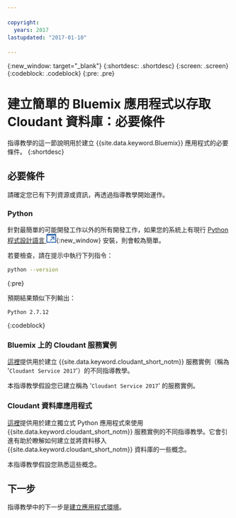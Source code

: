 ```yaml
---

copyright:
  years: 2017
lastupdated: "2017-01-10"

---
```


{:new_window: target="_blank"}
{:shortdesc: .shortdesc}
{:screen: .screen}
{:codeblock: .codeblock}
{:pre: .pre}

<!-- Acrolinx: 2017-01-10 -->

# 建立簡單的 Bluemix 應用程式以存取 Cloudant 資料庫：必要條件

指導教學的這一節說明用於建立 {{site.data.keyword.Bluemix}} 應用程式的必要條件。
{:shortdesc}

## 必要條件

請確定您已有下列資源或資訊，再透過指導教學開始運作。

### Python

針對最簡單的可能開發工作以外的所有開發工作，如果您的系統上有現行 [Python 程式設計語言 ![外部鏈結圖示](../images/launch-glyph.svg "外部鏈結圖示")](https://www.python.org/){:new_window} 安裝，則會較為簡單。

若要檢查，請在提示中執行下列指令：

```sh
python --version
```
{:pre}

預期結果類似下列輸出：

```
Python 2.7.12
```
{:codeblock}

<div id="csi"></div>

### Bluemix 上的 Cloudant 服務實例

[這裡](create_service.html)提供用於建立 {{site.data.keyword.cloudant_short_notm}} 服務實例（稱為 '`Cloudant Service 2017`'）的不同指導教學。

本指導教學假設您已建立稱為 '`Cloudant Service 2017`' 的服務實例。

### Cloudant 資料庫應用程式

[這裡](create_database.html)提供用於建立獨立式 Python 應用程式來使用 {{site.data.keyword.cloudant_short_notm}} 服務實例的不同指導教學。它會引進有助於瞭解如何建立並將資料移入 {{site.data.keyword.cloudant_short_notm}} 資料庫的一些概念。

本指導教學假設您熟悉這些概念。

## 下一步

指導教學中的下一步是[建立應用程式環境](create_bmxapp_appenv.html)。
